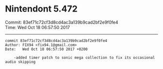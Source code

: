 # Nintendont 5.472
Commit: 83ef71c72cf3d8cd4ac3a139b9cad2bf2e9f0fe4  
Time: Wed Oct 18 06:57:50 2017   

-----

```
commit 83ef71c72cf3d8cd4ac3a139b9cad2bf2e9f0fe4
Author: FIX94 <fix94.1@gmail.com>
Date:   Wed Oct 18 06:57:50 2017 +0200

    -added timer patch to sonic mega collection to fix its occasional audio skipping
```
